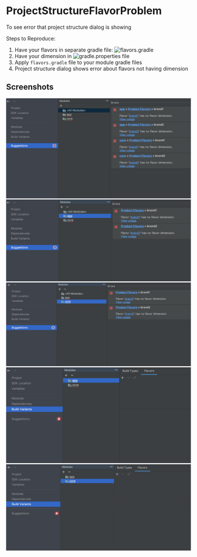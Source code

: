 # ProjectStructureFlavorProblem
To see error that project structure dialog is showing

Steps to Reproduce:
1. Have your flavors in separate gradle file: ![flavors.gradle](https://github.com/melihaksoy/ProjectStructureFlavorProblem/blob/master/scripts/flavors.gradle)
2. Have your dimension in ![gradle.properties](https://github.com/melihaksoy/ProjectStructureFlavorProblem/blob/master/gradle.properties) file
3. Apply `flavors.gradle` file to your module gradle files
3. Project structure dialog shows error about flavors not having dimension

## Screenshots

![Alt text](https://github.com/melihaksoy/ProjectStructureFlavorProblem/blob/master/ss/ss1.png?raw=true)
![Alt text](https://github.com/melihaksoy/ProjectStructureFlavorProblem/blob/master/ss/ss2.png?raw=true)
![Alt text](https://github.com/melihaksoy/ProjectStructureFlavorProblem/blob/master/ss/ss3.png?raw=true)
![Alt text](https://github.com/melihaksoy/ProjectStructureFlavorProblem/blob/master/ss/ss4.png?raw=true)
![Alt text](https://github.com/melihaksoy/ProjectStructureFlavorProblem/blob/master/ss/ss5.png?raw=true)
